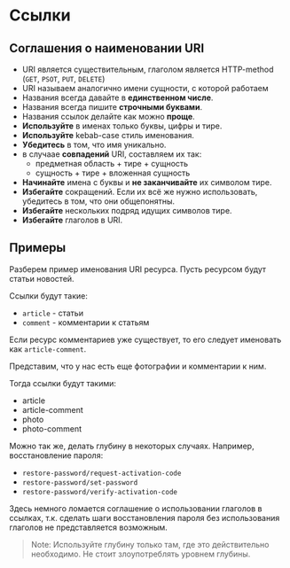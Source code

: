 Ссылки
===

## Соглашения о наименовании URI

* URI является существительным, глаголом является HTTP-method (`GET`, `PSOT`, `PUT`, `DELETE`)
* URI называем аналогично имени сущности, с которой работаем
* Названия всегда давайте в **единственном числе**.
* Названия всегда пишите **строчными буквами**.
* Названия ссылок делайте как можно **проще**.
* **Используйте** в именах только буквы, цифры и тире.
* **Используйте** kebab-case стиль именования.
* **Убедитесь** в том, что имя уникально.
* в случаае **совпадений** URI, составляем их так:
  * предметная область + тире + сущность
  * сущность + тире + вложенная сущность
* **Начинайте** имена с буквы и **не заканчивайте** их символом тире.
* **Избегайте** сокращений. Если их всё же нужно использовать, убедитесь в том, что они общепонятны.
* **Избегайте** нескольких подряд идущих символов тире.
* **Избегайте** глаголов в URI.

## Примеры

Разберем пример именования URI ресурса.
Пусть ресурсом будут статьи новостей.

Ссылки будут такие:

* `article` - статьи
* `comment` - комментарии к статьям

Если ресурс комментариев уже существует, то его следует именовать как `article-comment`.

Представим, что у нас есть еще фотографии и комментарии к ним.

Тогда ссылки будут такими:

* article
* article-comment
* photo
* photo-comment

Можно так же, делать глубину в некоторых случаях.
Например, восстановление пароля:

* `restore-password/request-activation-code`
* `restore-password/set-password`
* `restore-password/verify-activation-code`

Здесь немного ломается соглашение о использовании глаголов в ссылках, т.к. сделать шаги восстановления пароля без использования глаголов не представляется возможным.

> Note: Используйте глубину только там, где это действительно необходимо. Не стоит злоупотреблять уровнем глубины.
